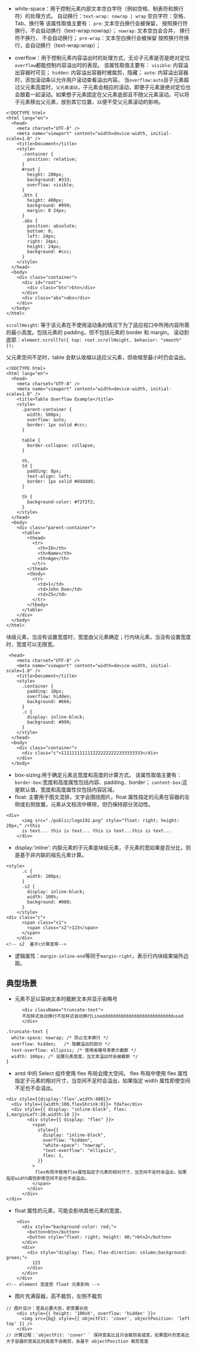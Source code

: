 - white-space：用于控制元素内部文本空白字符（例如空格、制表符和换行符）的处理方式。
  自动换行：`text-wrap: nowrap | wrap`
  空白字符：空格、Tab、换行等
  该属性取值主要有：
  `pre`: 文本空白换行会被保留， 按照换行符换行，不会自动换行（text-wrap:nowrap）；
  `nowrap`: 文本空白会合并， 换行符不换行， 不会自动换行；
  `pre-wrap`：文本空白换行会被保留 按照换行符换行，会自动换行（text-wrap:wrap）；

- overflow：用于控制元素内容溢出时的处理方式，无论子元素是否是绝对定位`overflow`都能控制内容溢出时的表现。
  该属性取值主要有：
  `visible`: 内容溢出容器时可见；
  `hidden`: 内容溢出容器时被裁剪，隐藏；
  `auto`: 内容溢出容器时，添加滚动条以允许用户滚动查看溢出内容。
  当`overflow:auto`且子元素超过父元素高度时，`父元素滚动`，子元素会相应的滚动，即便子元素是绝对定位也会跟着一起滚动。如果想子元素固定在父元素底部且不随父元素滚动。可以将子元素移出父元素，放到其它位置，以便不受父元素滚动的影响。

```
<!DOCTYPE html>
<html lang="en">
  <head>
    <meta charset="UTF-8" />
    <meta name="viewport" content="width=device-width, initial-scale=1.0" />
    <title>Document</title>
    <style>
      .container {
        position: relative;
      }
      #root {
        height: 200px;
        background: #333;
        overflow: visible;
      }
      .btn {
        height: 400px;
        background: #999;
        margin: 0 24px;
      }
      .abs {
        position: absolute;
        bottom: 0;
        left: 24px;
        right: 24px;
        height: 24px;
        background: #ccc;
      }
    </style>
  </head>
  <body>
    <div class="container">
      <div id="root">
        <div class="btn">btn</div>
      </div>
      <div class="abs">abs</div>
    </div>
  </body>
</html>

```

`scrollHeight`: 等于该元素在不使用滚动条的情况下为了适应视口中所用内容所需的最小高度。包括元素的 padding，但不包括元素的 border 和 margin。
滚动到底部：`element.scrollTo({ top: root.scrollHeight, behavior: "smooth" });`

父元素空间不足时，table 会默认收缩以适应父元素，但收缩至最小时仍会溢出。

```
<!DOCTYPE html>
<html lang="en">
  <head>
    <meta charset="UTF-8" />
    <meta name="viewport" content="width=device-width, initial-scale=1.0" />
    <title>Table Overflow Example</title>
    <style>
      .parent-container {
        width: 500px;
        overflow: auto;
        border: 1px solid #ccc;
      }

      table {
        border-collapse: collapse;
      }

      th,
      td {
        padding: 8px;
        text-align: left;
        border: 1px solid #dddddd;
      }

      th {
        background-color: #f2f2f2;
      }
    </style>
  </head>
  <body>
    <div class="parent-container">
      <table>
        <thead>
          <tr>
            <th>ID</th>
            <th>Name</th>
            <th>Age</th>
          </tr>
        </thead>
        <tbody>
          <tr>
            <td>1</td>
            <td>John Doe</td>
            <td>25</td>
          </tr>
        </tbody>
      </table>
    </div>
  </body>
</html>

```

块级元素，当没有设置宽度时，宽度由父元素确定；行内块元素，当没有设置宽度时，宽度可以无限宽。

```
 <head>
    <meta charset="UTF-8" />
    <meta name="viewport" content="width=device-width, initial-scale=1.0" />
    <title>Document</title>
    <style>
      .container {
        padding: 10px;
        overflow: hidden;
        background: #666;
      }
      .c {
        display: inline-block;
        background: #999;
      }
    </style>
  </head>
  <body>
    <div class="container">
      <div class="c">1111111111112222222222333333333</div>
    </div>
  </body>
```

- box-sizing:用于确定元素总宽度和高度的计算方式。
  该属性取值主要有：
  `border-box`:宽度和高度属性包括内容、padding、border；
  `content-box`:这是默认值，宽度和高度属性仅包括内容区域。
- float: 主要用于图文混排，文字会围绕图片。float 属性指定的元素在容器的左侧或右侧放置，元素从文档流中移除，但仍保持部分流动性。

```
<div>
      <img src="./public/logo192.png" style="float: right; height: 20px;" />this
      is text... this is text... this is text...this is text...
    </div>
```

- display:'inline': 内联元素的子元素是块级元素，子元素的宽如果是百分比，则是基于非内联的祖先元素计算。

```
<style>
      .c {
        width: 200px;
      }
      .s2 {
        display: inline-block;
        width: 100%;
        background: #000;
      }
    </style>
<div class="c">
      <span class="s1">
        <span class="s2">123</span>
      </span>
    </div>
<!-- s2  基于c计算宽带-->
```

- 逻辑属性：`margin-inline-end`等同于`margin-right`，表示行内块结束端外边距。

## 典型场景

- 元素不足以容纳文本时截断文本并显示省略号

```
      <div className="truncate-text">
      不加样式自动换行不加样式自动换行Linedddddddddddddddddddddddddddused
      </div>

.truncate-text {
  white-space: nowrap; /* 防止文本换行 */
  overflow: hidden;   /* 隐藏溢出的部分 */
  text-overflow: ellipsis; /* 使用省略号来表示截断 */
  width: 100px; /* 设置元素宽度，当文本溢出时会被截断 */
}
```

- antd 中的 Select 组件使用 flex 布局会撑大空间。
  flex 布局中使用 flex 属性指定子元素的相对尺寸，当空间不足时会溢出，如果指定 width 属性即使空间不足也不会溢出。

```
<div style={{display:'flex',width:400}}>
  <div style={{width:100,flexShrink:0}}> fdafa</div>
  <div style={{ display: "inline-block", flex: 1,marginLeft:20,width:10 }}>
        <div style={{ display: "flex" }}>
          <span
            style={{
              display: "inline-block",
              overflow: "hidden",
              "white-space": "nowrap",
              "text-overflow": "ellipsis",
              flex: 1,
            }}
          >
           flex布局中使用flex属性指定子元素的相对尺寸，当空间不足时会溢出，如果指定width属性即使空间不足也不会溢出。
          </span>
        </div>
      </div>
</div>
```

- float 属性的元素，可能会影响其他元素的宽度。

```
    <div>
      <div style="background-color: red;">
        <button>btn</button>
        <button style="float: right; height: 40;">btn2</button>
      </div>
      <div>
        <div style="display: flex; flex-direction: column;background: green;">
          123
        </div>
      </div>
    </div>
<!-- element 宽度受 float 元素影响 -->
```

- 图片充满容器，高不裁剪，左侧不裁剪

```
// 图片设计：宽高比要大些，即宽要长些
    <div style={{ height: '100vh', overflow: 'hidden' }}>
      <img src={bg} style={{ objectFit: 'cover', objectPosition: 'left top' }} />
    </div>
// 计算过程：`objectFit: 'cover' ` 保持宽高比且只会裁剪高或宽，如果图片的宽高比大于容器的宽高比则高度不会裁剪，会基于 objectPosition 裁剪宽度
```

